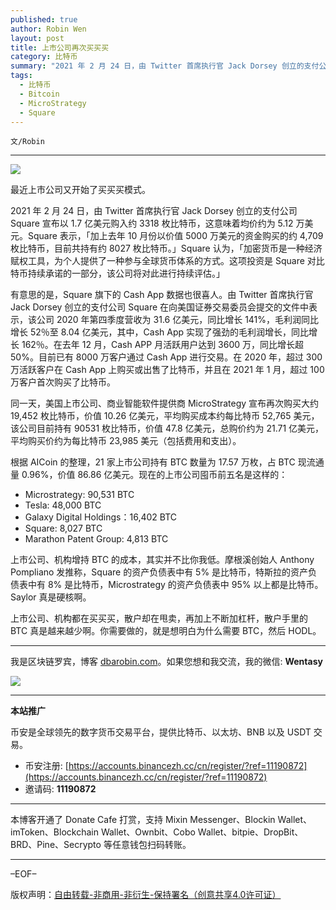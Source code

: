 ```yaml
---
published: true
author: Robin Wen
layout: post
title: 上市公司再次买买买
category: 比特币
summary: "2021 年 2 月 24 日，由 Twitter 首席执行官 Jack Dorsey 创立的支付公司 Square 宣布以 1.7 亿美元购入约 3318 枚比特币，这意味着均价约为 5.12 万美元。Square 表示，「加上去年 10 月份以价值 5000 万美元的资金购买的约 4,709 枚比特币，目前共持有约 8027 枚比特币。」Square 认为，「加密货币是一种经济赋权工具，为个人提供了一种参与全球货币体系的方式。这项投资是 Square 对比特币持续承诺的一部分，该公司将对此进行持续评估。」上市公司、机构都在买买买，散户却在甩卖，再加上不断加杠杆，散户手里的 BTC 真是越来越少啊。你需要做的，就是想明白为什么需要 BTC，然后 HODL。"
tags:
  - 比特币
  - Bitcoin
  - MicroStrategy
  - Square
---
```


`文/Robin`

***

![](https://cdn.dbarobin.com/861air3.png)

最近上市公司又开始了买买买模式。

2021 年 2 月 24 日，由 Twitter 首席执行官 Jack Dorsey 创立的支付公司 Square 宣布以 1.7 亿美元购入约 3318 枚比特币，这意味着均价约为 5.12 万美元。Square 表示，「加上去年 10 月份以价值 5000 万美元的资金购买的约 4,709 枚比特币，目前共持有约 8027 枚比特币。」Square 认为，「加密货币是一种经济赋权工具，为个人提供了一种参与全球货币体系的方式。这项投资是 Square 对比特币持续承诺的一部分，该公司将对此进行持续评估。」

有意思的是，Square 旗下的 Cash App 数据也很喜人。由 Twitter 首席执行官 Jack Dorsey 创立的支付公司 Square 在向美国证券交易委员会提交的文件中表示，该公司 2020 年第四季度营收为 31.6 亿美元，同比增长 141%，毛利润同比增长 52％至 8.04 亿美元，其中，Cash App 实现了强劲的毛利润增长，同比增长 162％。在去年 12 月，Cash APP 月活跃用户达到 3600 万，同比增长超 50%。目前已有 8000 万客户通过 Cash App 进行交易。在 2020 年，超过 300 万活跃客户在 Cash App 上购买或出售了比特币，并且在 2021 年 1 月，超过 100 万客户首次购买了比特币。

同一天，美国上市公司、商业智能软件提供商 MicroStrategy 宣布再次购买大约 19,452 枚比特币，价值 10.26 亿美元，平均购买成本约每比特币 52,765 美元，该公司目前持有 90531 枚比特币，价值 47.8 亿美元，总购价约为 21.71 亿美元，平均购买价约为每比特币 23,985 美元（包括费用和支出）。

根据 AICoin 的整理，21 家上市公司持有 BTC 数量为 17.57 万枚，占 BTC 现流通量 0.96%，价值 86.86 亿美元。现在的上市公司囤币前五名是这样的：

* Microstrategy: 90,531 BTC
* Tesla: 48,000 BTC
* Galaxy Digital Holdings：16,402 BTC
* Square: 8,027 BTC
* Marathon Patent Group: 4,813 BTC

上市公司、机构增持 BTC 的成本，其实并不比你我低。摩根溪创始人 Anthony Pompliano 发推称，Square 的资产负债表中有 5% 是比特币，特斯拉的资产负债表中有 8% 是比特币，Microstrategy 的资产负债表中 95% 以上都是比特币。Saylor 真是硬核啊。

上市公司、机构都在买买买，散户却在甩卖，再加上不断加杠杆，散户手里的 BTC 真是越来越少啊。你需要做的，就是想明白为什么需要 BTC，然后 HODL。

***

我是区块链罗宾，博客 [dbarobin.com](https://dbarobin.com/)。如果您想和我交流，我的微信: **Wentasy**

![](https://cdn.dbarobin.com/v4yywe2.png)

***

**本站推广**

币安是全球领先的数字货币交易平台，提供比特币、以太坊、BNB 以及 USDT 交易。

* 币安注册: [https://accounts.binancezh.cc/cn/register/?ref=11190872](https://accounts.binancezh.cc/cn/register/?ref=11190872)
* 邀请码: **11190872**

***

本博客开通了 Donate Cafe 打赏，支持 Mixin Messenger、Blockin Wallet、imToken、Blockchain Wallet、Ownbit、Cobo Wallet、bitpie、DropBit、BRD、Pine、Secrypto 等任意钱包扫码转账。

<center>
    <div class="--donate-button"
         data-button-id="f8b9df0d-af9a-460d-8258-d3f435445075"
    ></div>
</center>

***

–EOF–

版权声明：[自由转载-非商用-非衍生-保持署名（创意共享4.0许可证）](http://creativecommons.org/licenses/by-nc-nd/4.0/deed.zh)